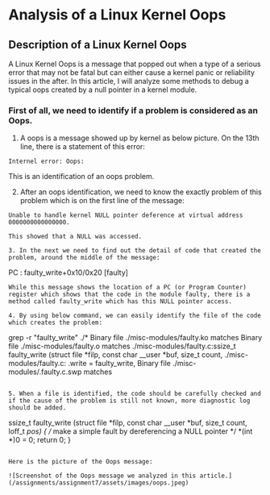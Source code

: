 # Analysis of a Linux Kernel Oops

## Description of a Linux Kernel Oops

A Linux Kernel Oops is a message that popped out when a type of a serious error that may not be fatal but can either cause a kernel panic or reliability issues in the after. In this article, I will analyze some methods to debug a typical oops created by a null pointer in a kernel module.

### First of all, we need to identify if a problem is considered as an Oops.

1. A oops is a message showed up by kernel as below picture. On the 13th line, there is a statement of this error:
```
Internel error: Oops:
```
This is an identification of an oops problem.

2. After an oops identification, we need to know the exactly problem of this problem which is on the first line of the message:
```
Unable to handle kernel NULL pointer deference at virtual address 0000000000000000.

This showed that a NULL was accessed.

3. In the next we need to find out the detail of code that created the problem, around the middle of the message:
```
PC : faulty_write+0x10/0x20 [faulty]
```
While this message shows the location of a PC (or Program Counter) register which shows that the code in the module faulty, there is a method called faulty_write which has this NULL pointer access.

4. By using below command, we can easily identify the file of the code which creates the problem:
```
grep -r "faulty_write" ./*
Binary file ./misc-modules/faulty.ko matches
Binary file ./misc-modules/faulty.o matches
./misc-modules/faulty.c:ssize_t faulty_write (struct file *filp, const char __user *buf, size_t count,
./misc-modules/faulty.c:	.write = faulty_write,
Binary file ./misc-modules/.faulty.c.swp matches
```

5. When a file is identified, the code should be carefully checked and if the cause of the problem is still not known, more diagnostic log should be added.
```
ssize_t faulty_write (struct file *filp, const char __user *buf, size_t count,
        loff_t *pos)
{
    /* make a simple fault by dereferencing a NULL pointer */
    *(int *)0 = 0;
    return 0;
}
```

Here is the picture of the Oops message:

![Screenshot of the Oops message we analyzed in this article.](/assignments/assignment7/assets/images/oops.jpeg)
